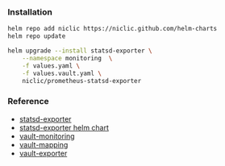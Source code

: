 ### Installation
```bash
helm repo add niclic https://niclic.github.com/helm-charts
helm repo update

helm upgrade --install statsd-exporter \
    --namespace monitoring  \
    -f values.yaml \
    -f values.vault.yaml \
    niclic/prometheus-statsd-exporter
```        

### Reference
* [statsd-exporter](https://github.com/prometheus/statsd_exporter)
* [statsd-exporter helm chart](https://github.com/niclic/helm-charts)
* [vault-monitoring](https://coreos.com/tectonic/docs/latest/vault-operator/user/monitoring.html)
* [vault-mapping](https://gist.github.com/tam7t/64291f4ebbc1c45a1fc876b6c0613221)
* [vault-exporter](https://github.com/kubevault/vault_exporter)
